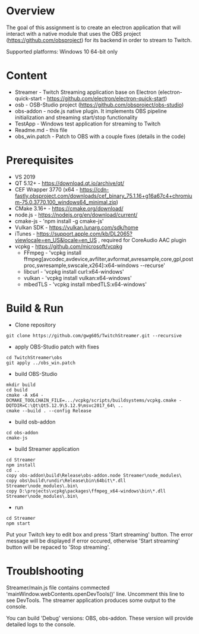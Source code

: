 # Overview

The goal of this assignment is to create an electron application that will interact with a native
module that uses the OBS project (https://github.com/obsproject) for its backend in order to
stream to Twitch.

Supported platforms: Windows 10 64-bit only

# Content
- Streamer - Twitch Streaming application base on Electron (electron-quick-start - https://github.com/electron/electron-quick-start)
- osb - OSB-Studio project (https://github.com/obsproject/obs-studio)
- obs-addon - node.js native plugin. It implements OBS pipeline initialization and streaming start/stop functionality
- TestApp - Windows test application for streaming to Twitch
- Readme.md - this file
- obs_win.patch - Patch to OBS with a couple fixes (details in the code)

# Prerequisites
- VS 2019
- QT 5.12+ - https://download.qt.io/archive/qt/
- CEF Wrapper 3770 (x64 - https://cdn-fastly.obsproject.com/downloads/cef_binary_75.1.16+g16a67c4+chromium-75.0.3770.100_windows64_minimal.zip)
- CMake 3.16+ - https://cmake.org/download/
- node.js - https://nodejs.org/en/download/current/
- cmake-js - 'npm install -g cmake-js'
- Vulkan SDK - https://vulkan.lunarg.com/sdk/home
- iTunes - https://support.apple.com/kb/DL2065?viewlocale=en_US&locale=en_US , required for CoreAudio AAC plugin
- vcpkg - https://github.com/microsoft/vcpkg
  - FFmpeg - 'vcpkg install ffmpeg[avcodec,avdevice,avfilter,avformat,avresample,core,gpl,postproc,swresample,swscale,x264]:x64-windows --recurse'
  - libcurl - 'vcpkg install curl:x64-windows'
  - vulkan - 'vcpkg install vulkan:x64-windows'
  - mbedTLS - 'vcpkg install mbedTLS:x64-windows'


# Build & Run

- Clone repository
```
git clone https://github.com/gwg605/TwitchStreamer.git --recursive
```
- apply OBS-Studio patch with fixes
```
cd TwitchStreamer\obs
git apply ../obs_win.patch
```
- build OBS-Studio
```
mkdir build
cd build
cmake -A x64 -DCMAKE_TOOLCHAIN_FILE=.../vcpkg/scripts/buildsystems/vcpkg.cmake -DQTDIR=C:\Qt\Qt5.12.9\5.12.9\msvc2017_64\ ..
cmake --build . --config Release
```
- build osb-addon
```
cd obs-addon
cmake-js
```
- build Streamer application
```
cd Streamer
npm install
cd ..
copy obs-addon\build\Release\obs-addon.node Streamer\node_modules\
copy obs\build\rundir\Release\bin\64bit\*.dll Streamer\node_modules\.bin\
copy D:\projects\vcpkg\packages\ffmpeg_x64-windows\bin\*.dll Streamer\node_modules\.bin\
```
- run
```
cd Streamer
npm start
```
Put your Twitch key to edit box and press 'Start streaming' button. The error message will be displayed if error occured, otherwise 'Start streaming' button will be repaced to 'Stop streaming'.

# Troublshooting
Streamer/main.js file contains commected 'mainWindow.webContents.openDevTools()' line. Uncomment this line to see DevTools. The streamer application produces some output to the console.

You can build 'Debug' versions: OBS, obs-addon. These version will provide detailed logs to the console.
